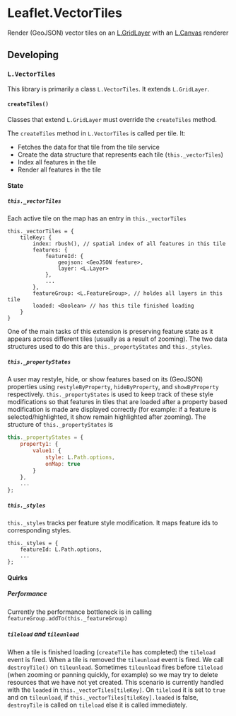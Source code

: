 # Leaflet.VectorTiles

Render (GeoJSON) vector tiles on an [L.GridLayer][1] with an [L.Canvas][2] renderer

## Developing

### `L.VectorTiles`

This library is primarily a class `L.VectorTiles`. It extends `L.GridLayer`.

#### `createTiles()`

Classes that extend `L.GridLayer` must override the `createTiles` method.

The `createTiles` method in `L.VectorTiles` is called per tile. It:
- Fetches the data for that tile from the tile service
- Create the data structure that represents each tile (`this._vectorTiles`)
- Index all features in the tile
- Render all features in the tile

#### State

##### `this._vectorTiles`

Each active tile on the map has an entry in `this._vectorTiles`

```
this._vectorTiles = {
	tileKey: {
    	index: rbush(), // spatial index of all features in this tile
        features: {
        	featureId: {
            	geojson: <GeoJSON feature>,
                layer: <L.Layer>
            },
            ...
        },
        featureGroup: <L.FeatureGroup>, // holdes all layers in this tile
        loaded: <Boolean> // has this tile finished loading
    }
}
```

One of the main tasks of this extension is preserving feature state as it appears across different tiles (usually as a result of zooming). The two data structures used to do this are `this._propertyStates` and  `this._styles`.

##### `this._propertyStates`

A user may restyle, hide, or show features based on its (GeoJSON) properties using `restyleByProperty`, `hideByProperty`, and `showByProperty` respectively. `this._propertyStates` is used to keep track of these style modifications so that features in tiles that are loaded after a property based modification is made are displayed correctly (for example: if a feature is selected/highlighted, it show remain highlighted after zooming). The structure of `this._propertyStates` is

```js
this._propertyStates = {
	property1: {
    	value1: {
        	style: L.Path.options,
            onMap: true
        }
    },
    ...
};
```

##### `this._styles`

`this._styles` tracks per feature style modification. It maps feature ids to corresponding styles.

```
this._styles = {
	featureId: L.Path.options,
    ...
};
```

#### Quirks

##### Performance

Currently the performance bottleneck is in calling `featureGroup.addTo(this._featureGroup)`

##### `tileload` and `tileunload`

When a tile is finished loading (`createTile` has completed) the `tileload` event is fired. When a tile is removed the `tileunload` event is fired. We call `destroyTile()` on `tileunload`. Sometimes `tileunload` fires before `tileload` (when zooming or panning quickly, for example) so we may try to delete resources that we have not yet created. This scenario is currently handled with the `loaded` in `this._vectorTiles[tileKey]`. On `tileload` it is set to `true` and on `tileunload`, if `this._vectorTiles[tileKey].loaded` is false, `destroyTile` is called on `tileload` else it is called immediately.

[1]: http://leafletjs.com/reference-1.0.3.html#gridlayer
[2]: http://leafletjs.com/reference-1.0.3.html#canvas

